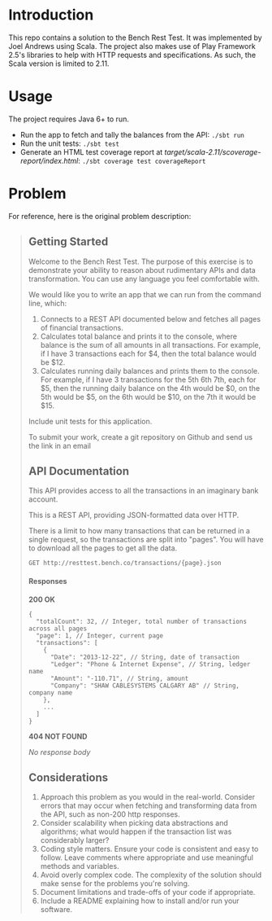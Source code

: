 # Introduction

This repo contains a solution to the Bench Rest Test. It was implemented by Joel Andrews using Scala. The project also makes use of Play Framework 2.5's libraries to help with HTTP requests and specifications. As such, the Scala version is limited to 2.11.

# Usage

The project requires Java 6+ to run.

* Run the app to fetch and tally the balances from the API: `./sbt run`
* Run the unit tests: `./sbt test`
* Generate an HTML test coverage report at _target/scala-2.11/scoverage-report/index.html_: `./sbt coverage test coverageReport`

# Problem

For reference, here is the original problem description:

> ## Getting Started
>
> Welcome to the Bench Rest Test. The purpose of this exercise is to demonstrate your ability to reason about rudimentary APIs and data transformation. You can use any language you feel comfortable with.
>
> We would like you to write an app that we can run from the command line, which:
>
> 1. Connects to a REST API documented below and fetches all pages of financial transactions.
> 2. Calculates total balance and prints it to the console, where balance is the sum of all amounts in all transactions. For example, if I have 3 transactions each for $4, then the total balance would be $12.
> 3. Calculates running daily balances and prints them to the console. For example, if I have 3 transactions for the 5th 6th 7th, each for $5, then the running daily balance on the 4th would be $0, on the 5th would be $5, on the 6th would be $10, on the 7th it would be $15.
>
> Include unit tests for this application.
>
> To submit your work, create a git repository on Github and send us the link in an email
>
> ## API Documentation
>
> This API provides access to all the transactions in an imaginary bank account.
>
> This is a REST API, providing JSON-formatted data over HTTP.
>
> There is a limit to how many transactions that can be returned in a single request, so the transactions are split into "pages". You will have to download all the pages to get all the data.
>
> `GET http://resttest.bench.co/transactions/{page}.json`
>
> #### Responses
>
> **200 OK**
>
> ```
> {
>   "totalCount": 32, // Integer, total number of transactions across all pages
>   "page": 1, // Integer, current page
>   "transactions": [
>     {
>       "Date": "2013-12-22", // String, date of transaction
>       "Ledger": "Phone & Internet Expense", // String, ledger name
>       "Amount": "-110.71", // String, amount
>       "Company": "SHAW CABLESYSTEMS CALGARY AB" // String, company name
>     },
>     ...
>   ]
> }
> ```
> 
> **404 NOT FOUND**
> 
> _No response body_
> 
> ## Considerations
> 
> 1. Approach this problem as you would in the real-world. Consider errors that may occur when fetching and transforming data from the API, such as non-200 http responses.
> 2. Consider scalability when picking data abstractions and algorithms; what would happen if the transaction list was considerably larger?
> 3. Coding style matters. Ensure your code is consistent and easy to follow. Leave comments where appropriate and use meaningful methods and variables.
> 4. Avoid overly complex code. The complexity of the solution should make sense for the problems you're solving.
> 5. Document limitations and trade-offs of your code if appropriate.
> 6. Include a README explaining how to install and/or run your software.
